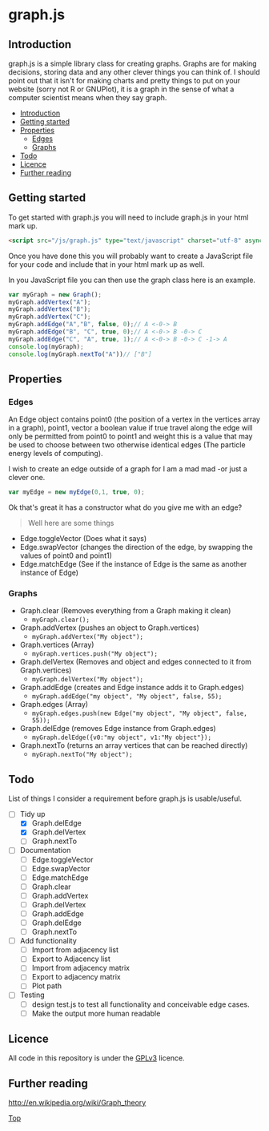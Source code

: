 # graph.js

## Introduction

graph.js is a simple library class for creating graphs. Graphs are for making decisions, storing data and any other clever things you can think of. I should point out that it isn't for making charts and pretty things to put on your website (sorry not R or GNUPlot), it is a graph in the sense of what a computer scientist means when they say graph.

- [Introduction](#introduction)
- [Getting started](#getting-started)
- [Properties](#properties)
	- [Edges](#edges)
	- [Graphs](#graphs)
- [Todo](#todo)
- [Licence](#licence)
- [Further reading](#further-reading)


## Getting started

To get started with graph.js you will need to include graph.js in your html mark up.

```html
<script src="/js/graph.js" type="text/javascript" charset="utf-8" async defer></script>
```

Once you have done this you will probably want to create a JavaScript file for your code and include that in your html mark up as well.

In you JavaScript file you can then use the graph class here is an example.
```javascript
var myGraph = new Graph();
myGraph.addVertex("A");
myGraph.addVertex("B");
myGraph.addVertex("C");
myGraph.addEdge("A","B", false, 0);// A <-0-> B
myGraph.addEdge("B", "C", true, 0);// A <-0-> B -0-> C
myGraph.addEdge("C", "A", true, 1);// A <-0-> B -0-> C -1-> A
console.log(myGraph);
console.log(myGraph.nextTo("A"))// ["B"]
```
## Properties

### Edges

An Edge object contains point0 (the position of a vertex in the vertices array in a graph), point1, vector a boolean value if true travel along the edge will only be permitted from point0 to point1 and weight this is a value that may be used to choose between two otherwise identical edges (The particle energy levels of computing).

I wish to create an edge outside of a graph for I am a mad mad -or just a clever one.

```javascript
var myEdge = new myEdge(0,1, true, 0);
```
Ok that's great it has a constructor what do you give me with an edge?
> Well here are some things

- Edge.toggleVector (Does what it says)
- Edge.swapVector (changes the direction of the edge, by swapping the values of point0 and point1)
- Edge.matchEdge (See if the instance of Edge is the same as another instance of Edge)

### Graphs

- Graph.clear (Removes everything from a Graph making it clean)
	- `myGraph.clear();`
- Graph.addVertex (pushes an object to Graph.vertices)
	- `myGraph.addVertex("My object");`
- Graph.vertices (Array)
	- `myGraph.vertices.push("My object");`
- Graph.delVertex (Removes and object and edges connected to it from Graph.vertices)
	- `myGraph.delVertex("My object");`
- Graph.addEdge (creates and Edge instance adds it to Graph.edges)
	- `myGraph.addEdge("my object", "My object", false, 55);`
- Graph.edges (Array)
	- `myGraph.edges.push(new Edge("my object", "My object", false, 55));`
- Graph.delEdge (removes Edge instance from Graph.edges)
	- `myGraph.delEdge({v0:"my object", v1:"My object"});`
- Graph.nextTo (returns an array vertices that can be reached directly)
	- `myGraph.nextTo("My object");`

## Todo

List of things I consider a requirement before graph.js is usable/useful.

- [ ] Tidy up
	- [x] Graph.delEdge
	- [x] Graph.delVertex
	- [ ] Graph.nextTo
- [ ] Documentation
	- [ ] Edge.toggleVector
	- [ ] Edge.swapVector
	- [ ] Edge.matchEdge
	- [ ] Graph.clear
	- [ ] Graph.addVertex
	- [ ] Graph.delVertex
	- [ ] Graph.addEdge
	- [ ] Graph.delEdge
	- [ ] Graph.nextTo
- [ ] Add functionality
	- [ ] Import from adjacency list
	- [ ] Export to Adjacency list
	- [ ] Import from adjacency matrix
	- [ ] Export to adjacency matrix
	- [ ] Plot path
- [ ] Testing
	- [ ] design test.js to test all functionality and conceivable edge cases.
	- [ ] Make the output more human readable

## Licence

All code in this repository is under the [GPLv3](gplv3.txt) licence.

## Further reading

http://en.wikipedia.org/wiki/Graph_theory

[Top](#)